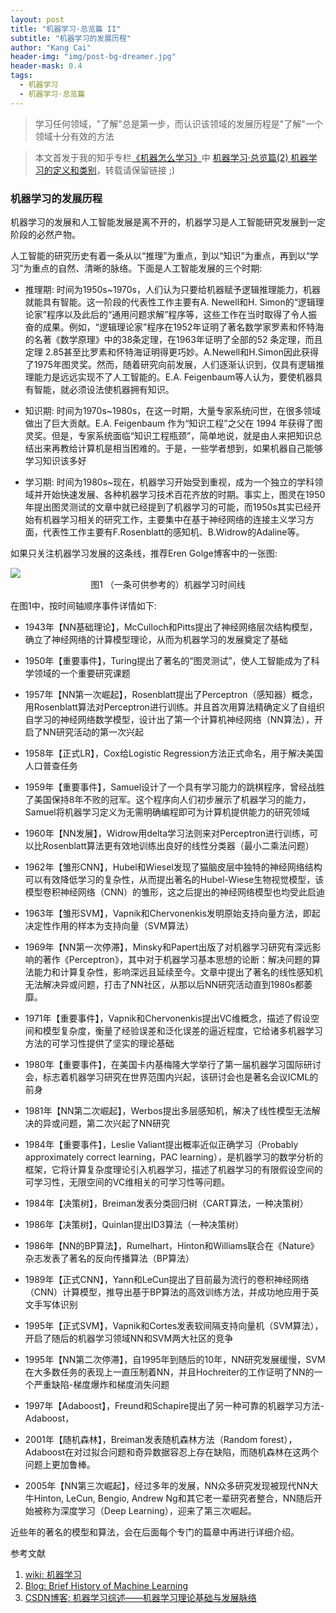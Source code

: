 ```yaml
---
layout: post
title: "机器学习·总览篇 II"
subtitle: "机器学习的发展历程"
author: "Kang Cai"
header-img: "img/post-bg-dreamer.jpg"
header-mask: 0.4
tags:
  - 机器学习
  - 机器学习·总览篇
---
```


> 学习任何领域，"了解"总是第一步，而认识该领域的发展历程是"了解"一个领域十分有效的方法

> 本文首发于我的知乎专栏[《机器怎么学习》](https://zhuanlan.zhihu.com/machine-learning-complete)中 [机器学习·总览篇(2) 机器学习的定义和类别](https://zhuanlan.zhihu.com/p/48518974)，转载请保留链接 ;)

### 机器学习的发展历程

机器学习的发展和人工智能发展是离不开的，机器学习是人工智能研究发展到一定阶段的必然产物。

人工智能的研究历史有着一条从以“推理”为重点，到以“知识”为重点，再到以“学习”为重点的自然、清晰的脉络。下面是人工智能发展的三个时期:

* 推理期: 时间为1950s~1970s，人们认为只要给机器赋予逻辑推理能力，机器就能具有智能。这一阶段的代表性工作主要有A. Newell和H. Simon的“逻辑理论家”程序以及此后的“通用问题求解”程序等，这些工作在当时取得了令人振奋的成果。例如，“逻辑理论家”程序在1952年证明了著名数学家罗素和怀特海的名著《数学原理》中的38条定理，在1963年证明了全部的52 条定理，而且定理 2.85甚至比罗素和怀特海证明得更巧妙。A.Newell和H.Simon因此获得了1975年图灵奖。然而，随着研究向前发展，人们逐渐认识到，仅具有逻辑推理能力是远远实现不了人工智能的。E.A. Feigenbaum等人认为，要使机器具有智能，就必须设法使机器拥有知识。

* 知识期: 时间为1970s~1980s，在这一时期，大量专家系统问世，在很多领域做出了巨大贡献。E.A. Feigenbaum 作为“知识工程”之父在 1994 年获得了图灵奖。但是，专家系统面临“知识工程瓶颈”，简单地说，就是由人来把知识总结出来再教给计算机是相当困难的。于是，一些学者想到，如果机器自己能够学习知识该多好

* 学习期: 时间为1980s~现在，机器学习开始受到重视，成为一个独立的学科领域并开始快速发展、各种机器学习技术百花齐放的时期。事实上，图灵在1950年提出图灵测试的文章中就已经提到了机器学习的可能，而1950s其实已经开始有机器学习相关的研究工作，主要集中在基于神经网络的连接主义学习方面，代表性工作主要有F.Rosenblatt的感知机、B.Widrow的Adaline等。

如果只关注机器学习发展的这条线，推荐Eren Golge博客中的一张图:

<img src="https://kangcai.github.io/img/in-post/post-ml/history_of_ml.jpg"/>
<center>图1 （一条可供参考的）机器学习时间线</center>

在图1中，按时间轴顺序事件详情如下:

* 1943年【NN基础理论】，McCulloch和Pitts提出了神经网络层次结构模型，确立了神经网络的计算模型理论，从而为机器学习的发展奠定了基础

* 1950年【重要事件】，Turing提出了著名的“图灵测试”，使人工智能成为了科学领域的一个重要研究课题

* 1957年【NN第一次崛起】，Rosenblatt提出了Perceptron（感知器）概念，用Rosenblatt算法对Perceptron进行训练。并且首次用算法精确定义了自组织自学习的神经网络数学模型，设计出了第一个计算机神经网络（NN算法），开启了NN研究活动的第一次兴起

* 1958年【正式LR】，Cox给Logistic Regression方法正式命名，用于解决美国人口普查任务

* 1959年【重要事件】，Samuel设计了一个具有学习能力的跳棋程序，曾经战胜了美国保持8年不败的冠军。这个程序向人们初步展示了机器学习的能力，Samuel将机器学习定义为无需明确编程即可为计算机提供能力的研究领域

* 1960年【NN发展】，Widrow用delta学习法则来对Perceptron进行训练，可以比Rosenblatt算法更有效地训练出良好的线性分类器（最小二乘法问题）

* 1962年【雏形CNN】，Hubel和Wiesel发现了猫脑皮层中独特的神经网络结构可以有效降低学习的复杂性，从而提出著名的Hubel-Wiese生物视觉模型，该模型卷积神经网络（CNN）的雏形，这之后提出的神经网络模型也均受此启迪

* 1963年【雏形SVM】，Vapnik和Chervonenkis发明原始支持向量方法，即起决定性作用的样本为支持向量（SVM算法）

* 1969年【NN第一次停滞】，Minsky和Papert出版了对机器学习研究有深远影响的著作《Perceptron》，其中对于机器学习基本思想的论断：解决问题的算法能力和计算复杂性，影响深远且延续至今。文章中提出了著名的线性感知机无法解决异或问题，打击了NN社区，从那以后NN研究活动直到1980s都萎靡。

* 1971年【重要事件】，Vapnik和Chervonenkis提出VC维概念，描述了假设空间和模型复杂度，衡量了经验误差和泛化误差的逼近程度，它给诸多机器学习方法的可学习性提供了坚实的理论基础

* 1980年【重要事件】，在美国卡内基梅隆大学举行了第一届机器学习国际研讨会，标志着机器学习研究在世界范围内兴起，该研讨会也是著名会议ICML的前身

* 1981年【NN第二次崛起】，Werbos提出多层感知机，解决了线性模型无法解决的异或问题，第二次兴起了NN研究

* 1984年【重要事件】，Leslie Valiant提出概率近似正确学习（Probably approximately correct learning，PAC learning），是机器学习的数学分析的框架，它将计算复杂度理论引入机器学习，描述了机器学习的有限假设空间的可学习性，无限空间的VC维相关的可学习性等问题。

* 1984年【决策树】，Breiman发表分类回归树（CART算法，一种决策树）

* 1986年【决策树】，Quinlan提出ID3算法（一种决策树）

* 1986年【NN的BP算法】，Rumelhart，Hinton和Williams联合在《Nature》杂志发表了著名的反向传播算法（BP算法）

* 1989年【正式CNN】，Yann和LeCun提出了目前最为流行的卷积神经网络（CNN）计算模型，推导出基于BP算法的高效训练方法，并成功地应用于英文手写体识别

* 1995年【正式SVM】，Vapnik和Cortes发表软间隔支持向量机（SVM算法），开启了随后的机器学习领域NN和SVM两大社区的竞争

* 1995年【NN第二次停滞】，自1995年到随后的10年，NN研究发展缓慢，SVM在大多数任务的表现上一直压制着NN，并且Hochreiter的工作证明了NN的一个严重缺陷-梯度爆炸和梯度消失问题

* 1997年【Adaboost】，Freund和Schapire提出了另一种可靠的机器学习方法-Adaboost，

* 2001年【随机森林】，Breiman发表随机森林方法（Random forest），Adaboost在对过拟合问题和奇异数据容忍上存在缺陷，而随机森林在这两个问题上更加鲁棒。

* 2005年【NN第三次崛起】，经过多年的发展，NN众多研究发现被现代NN大牛Hinton, LeCun, Bengio, Andrew Ng和其它老一辈研究者整合，NN随后开始被称为深度学习（Deep Learning），迎来了第三次崛起。

近些年的著名的模型和算法，会在后面每个专门的篇章中再进行详细介绍。

参考文献

1. [wiki: 机器学习][1]
2. [Blog: Brief History of Machine Learning][2]
3. [CSDN博客: 机器学习综述——机器学习理论基础与发展脉络][3]

[1]: (https://zh.wikipedia.org/wiki/%E6%9C%BA%E5%99%A8%E5%AD%A6%E4%B9%A0)
[2]: (http://www.erogol.com/brief-history-machine-learning/)
[3]: (https://blog.csdn.net/solomon1558/article/details/40798401)